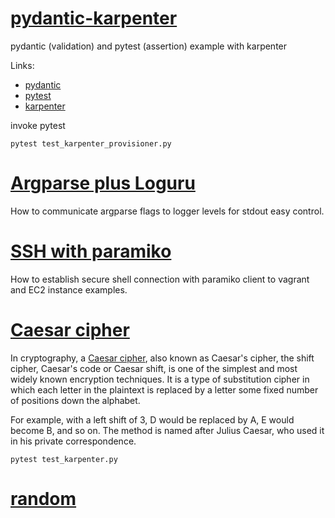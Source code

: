# [pydantic-karpenter](./pydantic-karpenter)

pydantic (validation) and pytest (assertion) example with karpenter

Links:
- [pydantic](https://github.com/pydantic/pydantic)
- [pytest](https://github.com/pytest-dev/pytest)
- [karpenter](https://github.com/aws/karpenter)

invoke pytest
```shell
pytest test_karpenter_provisioner.py
```

# [Argparse plus Loguru](https://github.com/karma-git/PythonExloring/blob/master/loguru_argparse/)
How to communicate argparse flags to logger levels for stdout easy control.
# [SSH with paramiko](https://github.com/karma-git/PythonExloring/blob/master/paramiko/)
How to establish secure shell connection with paramiko client to vagrant and EC2 instance examples.
# [Caesar cipher](https://github.com/karma-git/PythonExloring/blob/master/caesar-cipher/)
In cryptography, a [Caesar cipher](https://en.wikipedia.org/wiki/Caesar_cipher), also known as Caesar's cipher, the shift cipher, Caesar's code or Caesar shift, is one of the simplest and most widely known encryption techniques. It is a type of substitution cipher in which each letter in the plaintext is replaced by a letter some fixed number of positions down the alphabet. 

For example, with a left shift of 3, D would be replaced by A, E would become B, and so on. The method is named after Julius Caesar, who used it in his private correspondence.

```shell
pytest test_karpenter.py
```

# [random](./random)
